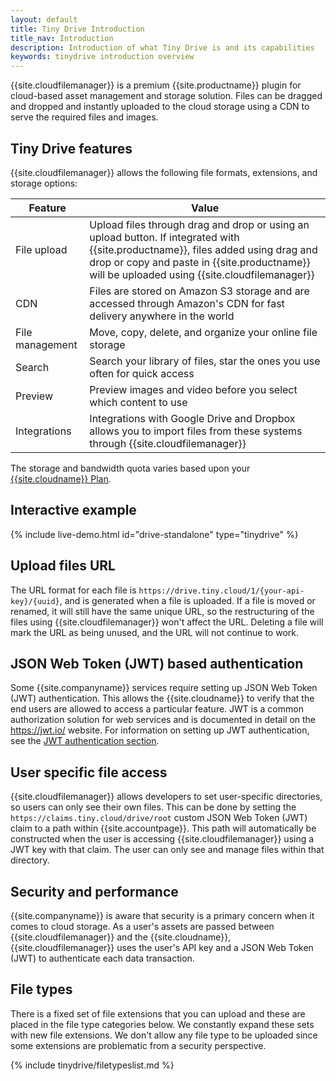 ```yaml
---
layout: default
title: Tiny Drive Introduction
title_nav: Introduction
description: Introduction of what Tiny Drive is and its capabilities
keywords: tinydrive introduction overview
---
```


{{site.cloudfilemanager}} is a premium {{site.productname}} plugin for cloud-based asset management and storage solution. Files can be dragged and dropped and instantly uploaded to the cloud storage using a CDN to serve the required files and images.

## Tiny Drive features

{{site.cloudfilemanager}} allows the following file formats, extensions, and storage options:

| Feature | Value |
| ------- | ----- |
| File upload | Upload files through drag and drop or using an upload button. If integrated with {{site.productname}}, files added using drag and drop or copy and paste in {{site.productname}} will be uploaded using {{site.cloudfilemanager}} |
| CDN | Files are stored on Amazon S3 storage and are accessed through Amazon's CDN for fast delivery anywhere in the world |
| File management | Move, copy, delete, and organize your online file storage |
| Search | Search your library of files, star the ones you use often for quick access |
| Preview | Preview images and video before you select which content to use |
| Integrations | Integrations with Google Drive and Dropbox allows you to import files from these systems through {{site.cloudfilemanager}} |

The storage and bandwidth quota varies based upon your [{{site.cloudname}} Plan]({{site.pricingpage}}).

## Interactive example

{% include live-demo.html id="drive-standalone" type="tinydrive" %}

## Upload files URL

The URL format for each file is `https://drive.tiny.cloud/1/{your-api-key}/{uuid}`, and is generated when a file is uploaded.
If a file is moved or renamed, it will still have the same unique URL, so the restructuring of the files using {{site.cloudfilemanager}} won't affect the URL. Deleting a file will mark the URL as being unused, and the URL will not continue to work.

## JSON Web Token (JWT) based authentication

Some {{site.companyname}} services require setting up JSON Web Token (JWT) authentication. This allows the {{site.cloudname}} to verify that the end users are allowed to access a particular feature. JWT is a common authorization solution for web services and is documented in detail on the https://jwt.io/ website. For information on setting up JWT authentication, see the [JWT authentication section]({{site.baseurl}}/tinydrive/jwt-authentication/).

## User specific file access

{{site.cloudfilemanager}} allows developers to set user-specific directories, so users can only see their own files. This can be done by setting the `https://claims.tiny.cloud/drive/root` custom JSON Web Token (JWT) claim to a path within {{site.accountpage}}. This path will automatically be constructed when the user is accessing {{site.cloudfilemanager}} using a JWT key with that claim. The user can only see and manage files within that directory.

## Security and performance

{{site.companyname}} is aware that security is a primary concern when it comes to cloud storage. As a user's assets are passed between {{site.cloudfilemanager}} and the {{site.cloudname}}, {{site.cloudfilemanager}} uses the user's API key and a JSON Web Token (JWT) to authenticate each data transaction.

## File types

There is a fixed set of file extensions that you can upload and these are placed in the file type categories below. We constantly expand these sets with new file extensions. We don't allow any file type to be uploaded since some extensions are problematic from a security perspective.

{% include tinydrive/filetypeslist.md %}
